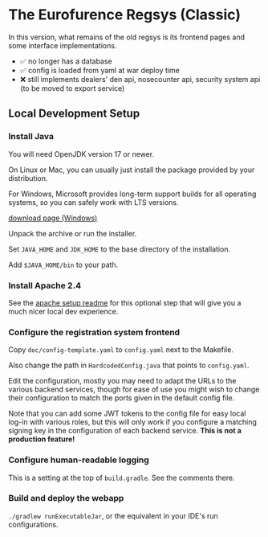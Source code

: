 # The Eurofurence Regsys (Classic)

In this version, what remains of the old regsys is its frontend pages and some
interface implementations.

- ✅ no longer has a database
- ✅ config is loaded from yaml at war deploy time 
- ❌ still implements dealers' den api, nosecounter api, security system api (to be moved to export service)

## Local Development Setup

### Install Java

You will need OpenJDK version 17 or newer.

On Linux or Mac, you can usually just install the package provided by your distribution.

For Windows, Microsoft provides long-term support builds for all operating systems, so you can safely work with LTS versions.

[download page (Windows)](https://learn.microsoft.com/en-us/java/openjdk/download)

Unpack the archive or run the installer.

Set `JAVA_HOME` and `JDK_HOME` to the base directory of the installation.

Add `$JAVA_HOME/bin` to your path.

### Install Apache 2.4

See the [apache setup readme](readme-apache.md) for this optional step that will give you a much nicer
local dev experience.

### Configure the registration system frontend

Copy `doc/config-template.yaml` to `config.yaml` next to the Makefile.

Also change the path in `HardcodedConfig.java` that points to `config.yaml`. 

Edit the configuration, mostly you may need to adapt the URLs to the various backend services, though for
ease of use you might wish to change their configuration to match the ports given in the default config file.

Note that you can add some JWT tokens to the config file for easy local log-in with various roles, but this
will only work if you configure a matching signing key in the configuration of each backend service.
**This is not a production feature!**

### Configure human-readable logging

This is a setting at the top of `build.gradle`. See the comments there.

### Build and deploy the webapp

`./gradlew runExecutableJar`, or the equivalent in your IDE's run configurations. 
